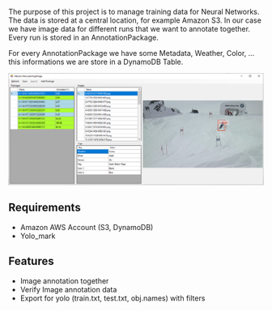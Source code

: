 The purpose of this project is to manage training data for Neural Networks. The data is stored at a central location, for example Amazon S3.
In our case we have image data for different runs that we want to annotate together. Every run is stored in an AnnotationPackage.

For every AnnotationPackage we have some Metadata, Weather, Color, ... this informations we are store in a DynamoDB Table.

![object detection result](/doc/AlturosImageAnnotation.png)

## Requirements

 - Amazon AWS Account (S3, DynamoDB)
 - Yolo_mark
 
## Features

 - Image annotation together
 - Verify Image annotation data
 - Export for yolo (train.txt, test.txt, obj.names) with filters

